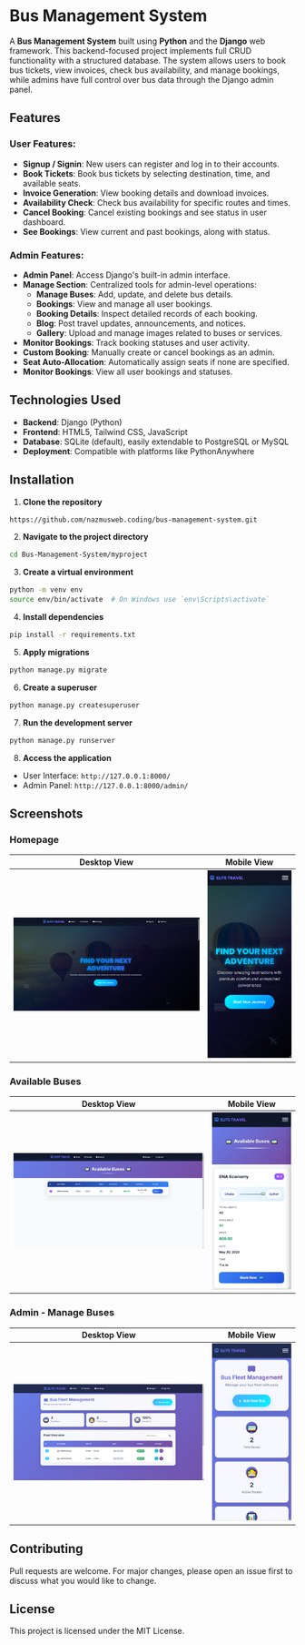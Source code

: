 ﻿# Bus Management System

A **Bus Management System** built using **Python** and the **Django** web framework. This backend-focused project implements full CRUD functionality with a structured database. The system allows users to book bus tickets, view invoices, check bus availability, and manage bookings, while admins have full control over bus data through the Django admin panel.

## Features

### User Features:

* **Signup / Signin**: New users can register and log in to their accounts.
* **Book Tickets**: Book bus tickets by selecting destination, time, and available seats.
* **Invoice Generation**: View booking details and download invoices.
* **Availability Check**: Check bus availability for specific routes and times.
* **Cancel Booking**: Cancel existing bookings and see status in user dashboard.
* **See Bookings**: View current and past bookings, along with status.

### Admin Features:

* **Admin Panel**: Access Django's built-in admin interface.
* **Manage Section**: Centralized tools for admin-level operations:
  - **Manage Buses**: Add, update, and delete bus details.
  - **Bookings**: View and manage all user bookings.
  - **Booking Details**: Inspect detailed records of each booking.
  - **Blog**: Post travel updates, announcements, and notices.
  - **Gallery**: Upload and manage images related to buses or services.
* **Monitor Bookings**: Track booking statuses and user activity.
* **Custom Booking**: Manually create or cancel bookings as an admin.
* **Seat Auto-Allocation**: Automatically assign seats if none are specified.
* **Monitor Bookings**: View all user bookings and statuses.

## Technologies Used

* **Backend**: Django (Python)
* **Frontend**: HTML5, Tailwind CSS, JavaScript
* **Database**: SQLite (default), easily extendable to PostgreSQL or MySQL
* **Deployment**: Compatible with platforms like PythonAnywhere

## Installation

1. **Clone the repository**

```bash
https://github.com/nazmusweb.coding/bus-management-system.git
```

2. **Navigate to the project directory**

```bash
cd Bus-Management-System/myproject
```

3. **Create a virtual environment**

```bash
python -m venv env
source env/bin/activate  # On Windows use `env\Scripts\activate`
```

4. **Install dependencies**

```bash
pip install -r requirements.txt
```

5. **Apply migrations**

```bash
python manage.py migrate
```

6. **Create a superuser**

```bash
python manage.py createsuperuser
```

7. **Run the development server**

```bash
python manage.py runserver
```

8. **Access the application**

* User Interface: `http://127.0.0.1:8000/`
* Admin Panel: `http://127.0.0.1:8000/admin/`

## Screenshots

### Homepage

| Desktop View                              | Mobile View                               |
|-------------------------------------------|-------------------------------------------|
| ![Desktop](image.png)                     | ![Mobile](image-1.png)                    |

### Available Buses

| Desktop View                                  | Mobile View                                   |
|-----------------------------------------------|-----------------------------------------------|
| ![Desktop](image-6.png)                       | ![Mobile](image-5.png)                        |

### Admin - Manage Buses

| Desktop View                                     | Mobile View                                      |
|--------------------------------------------------|--------------------------------------------------|
| ![Desktop](image-3.png)                          | ![Mobile](image-4.png)                           |


## Contributing

Pull requests are welcome. For major changes, please open an issue first to discuss what you would like to change.

## License

This project is licensed under the MIT License.
